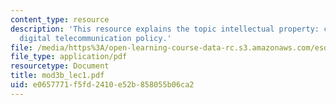 ```yaml
---
content_type: resource
description: 'This resource explains the topic intellectual property: content and
  digital telecommunication policy.'
file: /media/https%3A/open-learning-course-data-rc.s3.amazonaws.com/esd-68j-communications-and-information-policy-spring-2006/e0657771f5fd2410e52b858055b06ca2_mod3b_lec1.pdf
file_type: application/pdf
resourcetype: Document
title: mod3b_lec1.pdf
uid: e0657771-f5fd-2410-e52b-858055b06ca2
---
```

